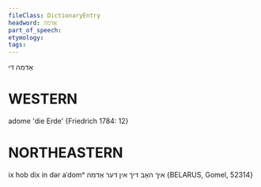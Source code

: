 ```yaml
---
fileClass: DictionaryEntry
headword: אַדמה
part_of_speech: 
etymology: 
tags: 
---
```

אַדמה
די

WESTERN
========

adome 'die Erde' {Friedrich 1784: 12}

NORTHEASTERN
==============

ix hob dix in dər aˈdomᵒ איך האָב דיך אין דער אַדמה {BELARUS, Gomel, 52314}